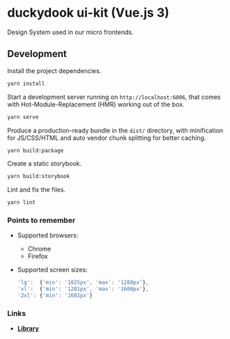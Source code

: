 # duckydook ui-kit (Vue.js 3)

Design System used in our micro frontends.

## Development

Install the project dependencies.

```bash
yarn install
```

Start a development server running on `http://localhost:6006`, that comes with Hot-Module-Replacement (HMR) working out of the box.

```bash
yarn serve
```

Produce a production-ready bundle in the `dist/` directory, with minification for JS/CSS/HTML and auto vendor chunk splitting for better caching.

```bash
yarn build:package
```

Create a static storybook.

```bash
yarn build:storybook
```

Lint and fix the files.

```bash
yarn lint
```

### Points to remember

- Supported browsers:

  - Chrome
  - Firefox

- Supported screen sizes:
  ```js
  'lg':  {'min': '1025px', 'max': '1280px'},
  'xl':  {'min': '1281px', 'max': '1600px'},
  '2xl': {'min': '1601px'}
  ```

### Links

- **[Library](https://www.figma.com/!!!)**


